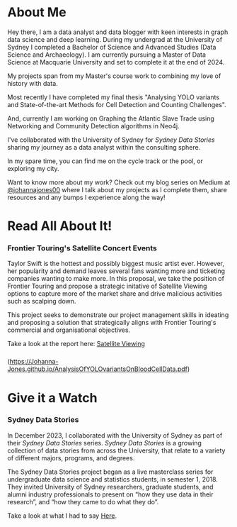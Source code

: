 

# About Me

Hey there,
I am a data analyst and data blogger with keen interests in graph data science and deep learning. During my undergrad at the University of Sydney I completed a Bachelor of Science and Advanced Studies  (Data Science and Archaeology). I am currently pursuing a Master of Data Science at Macquarie University and set to complete it at the end of 2024.

My projects span from my Master's course work to combining my love of history with data.

Most recently I have completed my final thesis "Analysing YOLO variants and State-of-the-art Methods for Cell Detection and Counting Challenges".

And, currently I am working on Graphing the Atlantic Slave Trade using Networking and Community Detection algorithms in Neo4j.

I've collaborated with the University of Sydney for *Sydney Data Stories* sharing my journey as a data analyst within the consulting sphere.

In my spare time, you can find me on the cycle track or the pool, or exploring my city.

Want to know more about my work? Check out my blog series on Medium at [@johannajones00](https://medium.com/@johannajones00) where I talk about my projects as I complete them, share resources and any bumps I experience along the way!



# Read All About It!

### Frontier Touring's Satellite Concert Events
Taylor Swift is the hottest and possibly biggest music artist ever. However, her popularity and demand leaves several fans wanting more and ticketing companies wanting to make more. In this proposal, we take the position of Frontier Touring and propose a strategic initative of Satellite Viewing options to capture more of the market share and drive malicious activities such as scalping down. 

This project seeks to demonstrate our project management skills in ideating and proposing a solution that strategically aligns with Frontier Touring's commercial and organisational objectives.

Take a look at the report here: [Satellite Viewing](/Reports/FrontierTouring.pdf)


### 

(https://Johanna-Jones.github.io/AnalysisOfYOLOvariantsOnBloodCellData.pdf)


# Give it a Watch 

### Sydney Data Stories

In December 2023, I collaborated with the University of Sydney as part of their *Sydney Data Stories* series. *Sydney Data Stories* is a growing collection of data stories from across the University, that relate to a variety of different majors, programs, and degrees.

The Sydney Data Stories project began as a live masterclass series for undergraduate data science and statistics students, in semester 1, 2018. They invited University of Sydney researchers, graduate students, and alumni industry professionals to present on “how they use data in their research”, and “how they came to do what they do”.

Take a look at what I had to say [Here](https://sydney.instructuremedia.com/embed/c1c54f04-996b-4eab-a629-b7e57cc38fc0).



